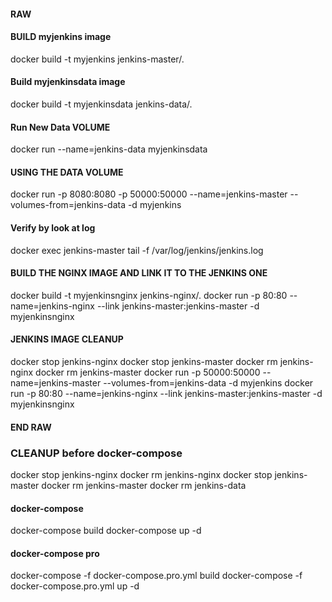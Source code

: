 #### RAW
#### BUILD myjenkins image
docker build -t myjenkins jenkins-master/.

#### Build myjenkinsdata image
docker build -t myjenkinsdata jenkins-data/.


#### Run New Data VOLUME
docker run --name=jenkins-data myjenkinsdata

#### USING THE DATA VOLUME
docker run -p 8080:8080 -p 50000:50000 --name=jenkins-master --volumes-from=jenkins-data -d myjenkins

#### Verify by look at log
docker exec jenkins-master tail -f /var/log/jenkins/jenkins.log

#### BUILD THE NGINX IMAGE AND LINK IT TO THE JENKINS ONE
docker build -t myjenkinsnginx jenkins-nginx/.
docker run -p 80:80 --name=jenkins-nginx --link jenkins-master:jenkins-master -d myjenkinsnginx


#### JENKINS IMAGE CLEANUP
docker stop jenkins-nginx
docker stop jenkins-master
docker rm jenkins-nginx
docker rm jenkins-master
docker run -p 50000:50000 --name=jenkins-master --volumes-from=jenkins-data -d myjenkins
docker run -p 80:80 --name=jenkins-nginx --link jenkins-master:jenkins-master -d myjenkinsnginx
#### END RAW

### CLEANUP before docker-compose
docker stop jenkins-nginx
docker rm jenkins-nginx
docker stop jenkins-master
docker rm jenkins-master
docker rm jenkins-data

#### docker-compose
docker-compose build
docker-compose up -d


#### docker-compose pro
docker-compose -f docker-compose.pro.yml build
docker-compose -f docker-compose.pro.yml up -d
